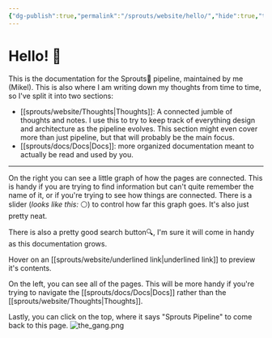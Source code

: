 ```yaml
---
{"dg-publish":true,"permalink":"/sprouts/website/hello/","hide":true,"tags":["gardenEntry"]}
---
```


<script defer src="/_vercel/insights/script.js"></script>
# Hello! 👋

This is the documentation for the Sprouts🧪 pipeline, maintained by me (Mikel). This is also where I am writing down my thoughts from time to time, so I've split it into two sections:

 - [[sprouts/website/Thoughts\|Thoughts]]: A connected jumble of thoughts and notes. I use this to try to keep track of everything design and architecture as the pipeline evolves. This section might even cover more than just pipeline, but that will probably be the main focus.
 - [[sprouts/docs/Docs\|Docs]]: more organized documentation meant to actually be read and used by you. 

---

On the right you can see a little graph of how the pages are connected. This is handy if you are trying to find information but can't quite remember the name of it, or if you're trying to see how things are connected. There is a slider (*looks like this:* ⚪) to control how far this graph goes. It's also just pretty neat.

There is also a pretty good search button🔍, I'm sure it will come in handy as this documentation grows.

Hover on an [[sprouts/website/underlined link\|underlined link]] to preview it's contents. 

On the left, you can see all of the pages. This will be more handy if you're trying to navigate the [[sprouts/docs/Docs\|Docs]] rather than the [[sprouts/website/Thoughts\|Thoughts]].

Lastly, you can click on the top, where it says "Sprouts Pipeline" to come back to this page.
![the_gang.png](/img/user/sprouts/website/the_gang.png)